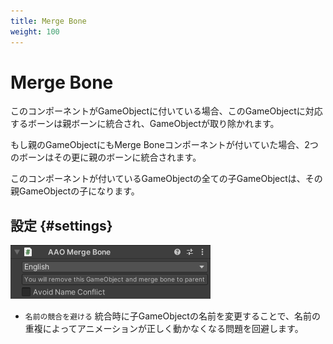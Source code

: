 ```yaml
---
title: Merge Bone
weight: 100
---
```


# Merge Bone

このコンポーネントがGameObjectに付いている場合、このGameObjectに対応するボーンは親ボーンに統合され、GameObjectが取り除かれます。

もし親のGameObjectにもMerge Boneコンポーネントが付いていた場合、2つのボーンはその更に親のボーンに統合されます。

このコンポーネントが付いているGameObjectの全ての子GameObjectは、その親GameObjectの子になります。

## 設定 {#settings}

![component.png](component.png)

- `名前の競合を避ける` 統合時に子GameObjectの名前を変更することで、名前の重複によってアニメーションが正しく動かなくなる問題を回避します。
